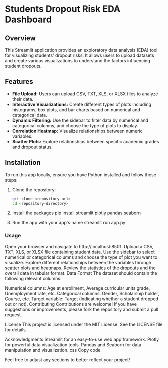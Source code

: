 # Students Dropout Risk EDA Dashboard

## Overview

This Streamlit application provides an exploratory data analysis (EDA) tool for visualizing students' dropout risks. It allows users to upload datasets and create various visualizations to understand the factors influencing student dropouts.

## Features

- **File Upload:** Users can upload CSV, TXT, XLS, or XLSX files to analyze their data.
- **Interactive Visualizations:** Create different types of plots including histograms, box plots, and bar charts based on numerical and categorical data.
- **Dynamic Filtering:** Use the sidebar to filter data by numerical and categorical columns, and choose the type of plots to display.
- **Correlation Heatmap:** Visualize relationships between numeric variables.
- **Scatter Plots:** Explore relationships between specific academic grades and dropout status.

## Installation

To run this app locally, ensure you have Python installed and follow these steps:

1. Clone the repository:
   ```bash
   git clone <repository-url>
   cd <repository-directory>

2. Install the packages
   pip install streamlit plotly pandas seaborn

3. Run the app with your app's name
   streamlit run app.py

###   Usage
Open your browser and navigate to http://localhost:8501.
Upload a CSV, TXT, XLS, or XLSX file containing student data.
Use the sidebar to select numerical or categorical columns and choose the type of plot you want to visualize.
Explore different relationships between the variables through scatter plots and heatmaps.
Review the statistics of the dropouts and the overall data in tabular format.
Data Format
The dataset should contain the following relevant columns:

Numerical columns: Age at enrollment, Average curricular units grade, Unemployment rate, etc.
Categorical columns: Gender, Scholarship holder, Course, etc.
Target variable: Target (indicating whether a student dropped out or not).
Contributing
Contributions are welcome! If you have suggestions or improvements, please fork the repository and submit a pull request.

License
This project is licensed under the MIT License. See the LICENSE file for details.

Acknowledgments
Streamlit for an easy-to-use web app framework.
Plotly for powerful data visualization tools.
Pandas and Seaborn for data manipulation and visualization.
css
Copy code

Feel free to adjust any sections to better reflect your project!